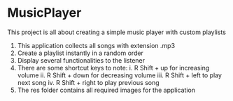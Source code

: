 # MusicPlayer
This project is all about creating a simple music player with custom playlists
1. This application collects all songs with extension .mp3
2. Create a playlist instantly in a random order
3. Display several functionalities to the listener
4. There are some shortcut keys to note:
    i. R Shift + up for increasing volume
    ii. R Shift + down for decreasing volume
    iii. R Shift + left to play next song
    iv. R Shift + right to play previous song
5. The res folder contains all required images for the application
